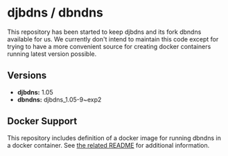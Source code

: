 # djbdns / dbndns

This repository has been started to keep djbdns and its fork dbndns available for us. We currently don't intend to maintain this code except for trying to have a more convenient source for creating docker containers running latest version possible. 

## Versions

* **djbdns:** 1.05
* **dbndns:** djbdns_1.05-9~exp2

## Docker Support

This repository includes definition of a docker image for running dbndns in a docker container. See [the related README](docker/README.md) for additional information.

